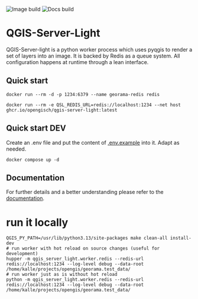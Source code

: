 ![Image build](https://github.com/opengisch/qgis-server-light/actions/workflows/image.yml/badge.svg)
![Docs build](https://github.com/opengisch/qgis-server-light/actions/workflows/docs.yml/badge.svg)


# QGIS-Server-Light

QGIS-Server-light is a python worker process which uses pyqgis
to render a set of layers into an image. It is backed by Redis
as a queue system.
All configuration happens at runtime through a lean interface.

## Quick start

```shell
docker run --rm -d -p 1234:6379 --name georama-redis redis
```

```shell
docker run --rm -e QSL_REDIS_URL=redis://localhost:1234 --net host ghcr.io/opengisch/qgis-server-light:latest
```

## Quick start DEV

Create an .env file and put the content of [.env.example](.env.example) into it. Adapt as needed.

```shell
docker compose up -d
```

## Documentation

For further details and a better understanding please refer to the
[documentation](https://opengisch.github.io/qgis-server-light).


# run it locally

```shell
QGIS_PY_PATH=/usr/lib/python3.13/site-packages make clean-all install-dev
# run worker with hot reload on source changes (useful for development)
hupper -m qgis_server_light.worker.redis --redis-url redis://localhost:1234 --log-level debug --data-root /home/kalle/projects/opengis/georama.test_data/
# run worker just as is without hot reload
python -m qgis_server_light.worker.redis --redis-url redis://localhost:1234 --log-level debug --data-root /home/kalle/projects/opengis/georama.test_data/
```

